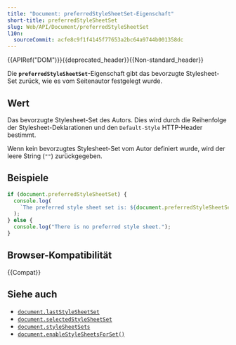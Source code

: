 ```yaml
---
title: "Document: preferredStyleSheetSet-Eigenschaft"
short-title: preferredStyleSheetSet
slug: Web/API/Document/preferredStyleSheetSet
l10n:
  sourceCommit: acfe8c9f1f4145f77653a2bc64a9744b001358dc
---
```


{{APIRef("DOM")}}{{deprecated_header}}{{Non-standard_header}}

Die **`preferredStyleSheetSet`**-Eigenschaft gibt das bevorzugte Stylesheet-Set zurück, wie es vom Seitenautor festgelegt wurde.

## Wert

Das bevorzugte Stylesheet-Set des Autors. Dies wird durch die Reihenfolge der Stylesheet-Deklarationen und den `Default-Style` HTTP-Header bestimmt.

Wenn kein bevorzugtes Stylesheet-Set vom Autor definiert wurde, wird der leere String (`""`) zurückgegeben.

## Beispiele

```js
if (document.preferredStyleSheetSet) {
  console.log(
    `The preferred style sheet set is: ${document.preferredStyleSheetSet}`,
  );
} else {
  console.log("There is no preferred style sheet.");
}
```

## Browser-Kompatibilität

{{Compat}}

## Siehe auch

- [`document.lastStyleSheetSet`](/de/docs/Web/API/Document/lastStyleSheetSet)
- [`document.selectedStyleSheetSet`](/de/docs/Web/API/Document/selectedStyleSheetSet)
- [`document.styleSheetSets`](/de/docs/Web/API/Document/styleSheetSets)
- [`document.enableStyleSheetsForSet()`](/de/docs/Web/API/Document/enableStyleSheetsForSet)
